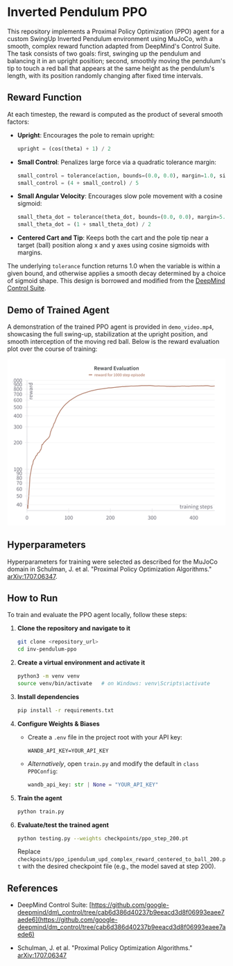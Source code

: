 # Inverted Pendulum PPO

This repository implements a Proximal Policy Optimization (PPO) agent for a custom SwingUp Inverted Pendulum environment using MuJoCo, with a smooth, complex reward function adapted from DeepMind's Control Suite. The task consists of two goals: first, swinging up the pendulum and balancing it in an upright position; second, smoothly moving the pendulum's tip to touch a red ball that appears at the same height as the pendulum's length, with its position randomly changing after fixed time intervals.

## Reward Function

At each timestep, the reward is computed as the product of several smooth factors:

* **Upright**: Encourages the pole to remain upright:

  ```python
  upright = (cos(theta) + 1) / 2
  ```
* **Small Control**: Penalizes large force via a quadratic tolerance margin:

  ```python
  small_control = tolerance(action, bounds=(0.0, 0.0), margin=1.0, sigmoid='quadratic', value_at_margin=0.0)
  small_control = (4 + small_control) / 5
  ```
* **Small Angular Velocity**: Encourages slow pole movement with a cosine sigmoid:

  ```python
  small_theta_dot = tolerance(theta_dot, bounds=(0.0, 0.0), margin=5.0, sigmoid='cosine')
  small_theta_dot = (1 + small_theta_dot) / 2
  ```
* **Centered Cart and Tip**: Keeps both the cart and the pole tip near a target (ball) position along x and y axes using cosine sigmoids with margins.

The underlying `tolerance` function returns 1.0 when the variable is within a given bound, and otherwise applies a smooth decay determined by a choice of sigmoid shape. This design is borrowed and modified from the [DeepMind Control Suite](https://github.com/google-deepmind/dm_control/tree/cab6d386d40237b9eeacd3d8f06993eaee7aede6).

## Demo of Trained Agent

A demonstration of the trained PPO agent is provided in `demo_video.mp4`, showcasing the full swing-up, stabilization at the upright position, and smooth interception of the moving red ball. Below is the reward evaluation plot over the course of training:

![Reward Evaluation Plot](reward_eval_plot.png)

## Hyperparameters

Hyperparameters for training were selected as described for the MuJoCo domain in Schulman, J. et al. "Proximal Policy Optimization Algorithms." [arXiv:1707.06347](https://arxiv.org/abs/1707.06347).

## How to Run

To train and evaluate the PPO agent locally, follow these steps:

1. **Clone the repository and navigate to it**

   ```bash
   git clone <repository_url>
   cd inv-pendulum-ppo
   ```
2. **Create a virtual environment and activate it**

   ```bash
   python3 -m venv venv
   source venv/bin/activate   # on Windows: venv\Scripts\activate
   ```
3. **Install dependencies**

   ```bash
   pip install -r requirements.txt
   ```
4. **Configure Weights & Biases**

   * Create a `.env` file in the project root with your API key:

     ```dotenv
     WANDB_API_KEY=YOUR_API_KEY
     ```
   * *Alternatively*, open `train.py` and modify the default in `class PPOConfig`:

     ```python
     wandb_api_key: str | None = "YOUR_API_KEY"
     ```
5. **Train the agent**

   ```bash
   python train.py
   ```
6. **Evaluate/test the trained agent**

   ```bash
   python testing.py --weights checkpoints/ppo_step_200.pt
   ```

   Replace `checkpoints/ppo_ipendulum_upd_complex_reward_centered_to_ball_200.pt` with the desired checkpoint file (e.g., the model saved at step 200).

## References

* DeepMind Control Suite: [https://github.com/google-deepmind/dm\_control/tree/cab6d386d40237b9eeacd3d8f06993eaee7aede6](https://github.com/google-deepmind/dm_control/tree/cab6d386d40237b9eeacd3d8f06993eaee7aede6)

* Schulman, J. et al. "Proximal Policy Optimization Algorithms." [arXiv:1707.06347](https://arxiv.org/abs/1707.06347)




